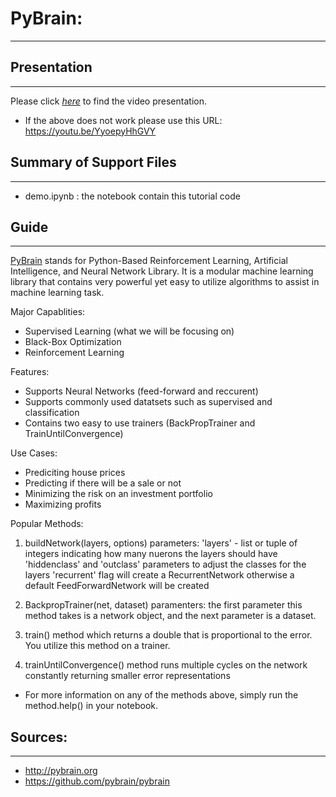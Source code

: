 # PyBrain:
____________________

## Presentation
_____________

Please click *[here](https://youtu.be/YyoepyHhGVY)* to find the video presentation.

* If the above does not work please use this URL: https://youtu.be/YyoepyHhGVY

## Summary of Support Files
___________

* demo.ipynb : the notebook contain this tutorial code

## Guide
__________


[PyBrain](http://pybrain.org) stands for Python-Based Reinforcement Learning, Artificial Intelligence, and Neural Network Library. It is a modular machine learning library that contains very powerful yet easy to utilize algorithms to assist in machine learning task.

Major Capablities:
* Supervised Learning (what we will be focusing on)
* Black-Box Optimization
* Reinforcement Learning

Features:
* Supports Neural Networks (feed-forward and reccurent)
* Supports commonly used datatsets such as supervised and classification
* Contains two easy to use trainers (BackPropTrainer and TrainUntilConvergence)

Use Cases:
* Prediciting house prices
* Predicting if there will be a sale or not
* Minimizing the risk on an investment portfolio
* Maximizing profits


Popular Methods:
1. buildNetwork(layers, options) parameters:
    'layers' - list or tuple of integers indicating how many nuerons the layers should have
    'hiddenclass' and 'outclass' parameters to adjust the classes for the layers
    'recurrent' flag will create a RecurrentNetwork otherwise a default FeedForwardNetwork will be created
    
2. BackpropTrainer(net, dataset) paramenters:
    the first parameter this method takes is a network object, and the next parameter is a dataset.
    
3. train() method which returns a double that is proportional to the error. You utilize this method on a trainer.

4. trainUntilConvergence() method runs multiple cycles on the network constantly returning smaller error representations

* For more information on any of the methods above, simply run the method.help() in your notebook.


## Sources:
__________
* http://pybrain.org
* https://github.com/pybrain/pybrain


```python

```
